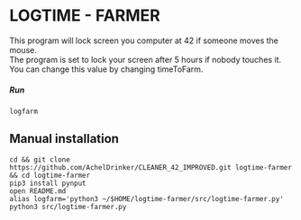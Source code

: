 # LOGTIME - FARMER

This program will lock screen you computer at 42 if someone moves the mouse.  
The program is set to lock your screen after 5 hours if nobody touches it. You can change this value by changing timeToFarm.

##### Run

```
logfarm
```

## Manual installation

```
cd && git clone https://github.com/AchelDrinker/CLEANER_42_IMPROVED.git logtime-farmer && cd logtime-farmer
pip3 install pynput
open README.md
alias logfarm='python3 ~/$HOME/logtime-farmer/src/logtime-farmer.py'
python3 src/logtime-farmer.py
```

